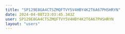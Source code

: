 ```yaml
---
title: "SP129E8GA4CTSZMQFTVY5V4HBY4K2T6A67PHSHRYN"
date: 2024-04-08T23:03:45.343Z
user: SP129E8GA4CTSZMQFTVY5V4HBY4K2T6A67PHSHRYN
layout: "users"
---
```

    